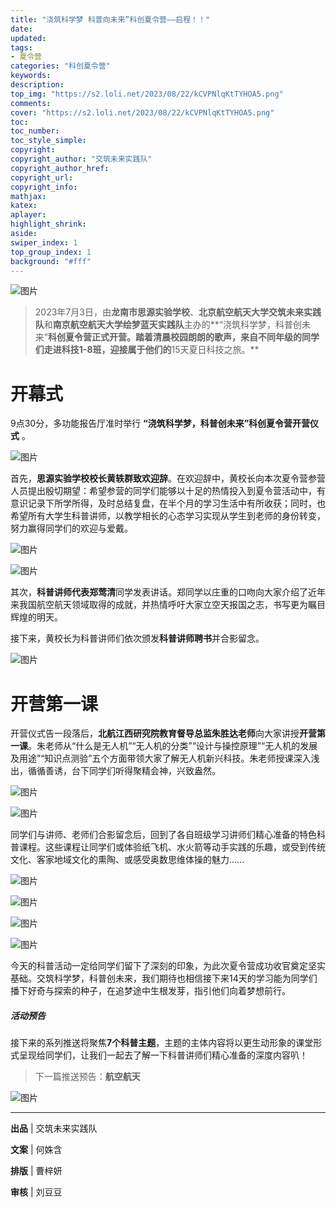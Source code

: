 ```yaml
---
title: "浇筑科学梦 科普向未来”科创夏令营——启程！！"
date:
updated:
tags:
- 夏令营
categories: "科创夏令营"
keywords:
description:
top_img: "https://s2.loli.net/2023/08/22/kCVPNlqKtTYHOA5.png"
comments:
cover: "https://s2.loli.net/2023/08/22/kCVPNlqKtTYHOA5.png"
toc:
toc_number:
toc_style_simple:
copyright:
copyright_author: "交筑未来实践队"
copyright_author_href:
copyright_url:
copyright_info:
mathjax:
katex:
aplayer:
highlight_shrink:
aside:
swiper_index: 1
top_group_index: 1
background: "#fff"
---
```

![图片](https://mmbiz.qpic.cn/sz_mmbiz_jpg/MibNltWd6qA1DlvUKwgsqcHlyMDy6nQibMCPXdG43XsXfiaZ79XCBdEqOCicsEspziaF1JdWibgnxPTlY0uETWc6P1og/640?wx_fmt=jpeg&wxfrom=13)

> 2023年7月3日，由**龙南市思源实验学校**、**北京航空航天大学交筑未来实践队**和**南京航空航天大学绘梦蓝天实践队**主办的**“浇筑科学梦，科普创未来”**科创夏令营正式开营。踏着清晨校园朗朗的歌声，来自不同年级的同学们走进科技1-8班，迎接属于他们的**15天夏日科技之旅。**

# 开幕式   

9点30分，多功能报告厅准时举行 **“浇筑科学梦，科普创未来”科创夏令营开营仪式** 。

![图片](https://mmbiz.qpic.cn/sz_mmbiz_png/MibNltWd6qA1DlvUKwgsqcHlyMDy6nQibMOML89MBdNmIico5VPLKrM7lg48blufichggYdVDV5Ax3I4qb4WicmdyCw/640?wx_fmt=png&wxfrom=5&wx_lazy=1&wx_co=1)

首先，**思源实验学校校长黄轶群致欢迎辞**。在欢迎辞中，黄校长向本次夏令营参营人员提出殷切期望：希望参营的同学们能够以十足的热情投入到夏令营活动中，有意识记录下所学所得，及时总结复盘，在半个月的学习生活中有所收获；同时，也希望所有大学生科普讲师，以教学相长的心态学习实现从学生到老师的身份转变，努力赢得同学们的欢迎与爱戴。

![图片](https://mmbiz.qpic.cn/sz_mmbiz_jpg/MibNltWd6qA1DlvUKwgsqcHlyMDy6nQibMp8KB5XQe4pexkxzsOlabcS5icDhoPH1diaZSicykBPzafnw8xyUI2AmFQ/640?wx_fmt=jpeg&wxfrom=5&wx_lazy=1&wx_co=1)

![图片](https://mmbiz.qpic.cn/sz_mmbiz_jpg/MibNltWd6qA1DlvUKwgsqcHlyMDy6nQibMBciaNSFJaeRibPm3ao1yH0bFQnu795EWoicy2xTFhj7qOnkYfEXHPibZXQ/640?wx_fmt=jpeg&wxfrom=5&wx_lazy=1&wx_co=1)

其次，**科普讲师代表郑莺清**同学发表讲话。郑同学以庄重的口吻向大家介绍了近年来我国航空航天领域取得的成就，并热情呼吁大家立空天报国之志，书写更为瞩目辉煌的明天。

接下来，黄校长为科普讲师们依次颁发**科普讲师聘书**并合影留念。

![图片](https://mmbiz.qpic.cn/sz_mmbiz_jpg/MibNltWd6qA1DlvUKwgsqcHlyMDy6nQibM5JO4vLVSundh2qFABTYh1VjmsUzqgD8Gq356nYxcm9vLQJhDd6YDWw/640?wx_fmt=jpeg&wxfrom=5&wx_lazy=1&wx_co=1)

# 开营第一课

开营仪式告一段落后，**北航江西研究院教育督导总监朱胜达老师**向大家讲授**开营第一课**。朱老师从“什么是无人机”“无人机的分类”“设计与操控原理”“无人机的发展及用途”“知识点测验”五个方面带领大家了解无人机新兴科技。朱老师授课深入浅出，循循善诱，台下同学们听得聚精会神，兴致盎然。

![图片](https://mmbiz.qpic.cn/sz_mmbiz_png/MibNltWd6qA1DlvUKwgsqcHlyMDy6nQibMc3bG4AhfIQcaEhWzaPMKIVuO9R6UjkiaKETibVJXtbiaUWNCTT35Xb5Bg/640?wx_fmt=png&wxfrom=5&wx_lazy=1&wx_co=1)

![图片](https://mmbiz.qpic.cn/sz_mmbiz_jpg/MibNltWd6qA1DlvUKwgsqcHlyMDy6nQibMiaB7B3J2U9Rws5zxxspofibia3kc7KdUTTxNVtZyqbcYAFthpwwNftP7w/640?wx_fmt=jpeg&wxfrom=5&wx_lazy=1&wx_co=1)

同学们与讲师、老师们合影留念后，回到了各自班级学习讲师们精心准备的特色科普课程。这些课程让同学们或体验纸飞机、水火箭等动手实践的乐趣，或受到传统文化、客家地域文化的熏陶、或感受奥数思维体操的魅力......

![图片](https://mmbiz.qpic.cn/sz_mmbiz_jpg/MibNltWd6qA1DlvUKwgsqcHlyMDy6nQibMmqficuAzoVgYu5pPQeTAjG1rFb3iaskGPGyn6ZPwQeWRLQ2HI0ClqRjA/640?wx_fmt=jpeg&wxfrom=5&wx_lazy=1&wx_co=1)

![图片](https://mmbiz.qpic.cn/sz_mmbiz_jpg/MibNltWd6qA1DlvUKwgsqcHlyMDy6nQibMsibENAjs0YPMAOVhvHqVy1wPD5YdolOVJn9D4eFKumvHalng5VK6iavA/640?wx_fmt=jpeg&wxfrom=5&wx_lazy=1&wx_co=1)

![图片](https://mmbiz.qpic.cn/sz_mmbiz_jpg/MibNltWd6qA1DlvUKwgsqcHlyMDy6nQibMMKXicDhFkkFEytfF2tZ6DPps4ZyQOPpx9icJ6KYjO2WvgtFYnwDBnbrg/640?wx_fmt=jpeg&wxfrom=5&wx_lazy=1&wx_co=1)

![图片](https://mmbiz.qpic.cn/sz_mmbiz_jpg/MibNltWd6qA1DlvUKwgsqcHlyMDy6nQibM9DyoYTWZ5IJvbCg3KMjW320wcUAwSpicGtWpK1wicc10bBtX2Z0hibvBQ/640?wx_fmt=jpeg&wxfrom=5&wx_lazy=1&wx_co=1)

  

今天的科普活动一定给同学们留下了深刻的印象，为此次夏令营成功收官奠定坚实基础。交筑科学梦，科普创未来，我们期待也相信接下来14天的学习能为同学们播下好奇与探索的种子，在追梦途中生根发芽，指引他们向着梦想前行。


##### 活动预告

接下来的系列推送将聚焦**7个科普主题**，主题的主体内容将以更生动形象的课堂形式呈现给同学们，让我们一起去了解一下科普讲师们精心准备的深度内容叭！  


> 下一篇推送预告：**航空航天**

![图片](https://mmbiz.qpic.cn/sz_mmbiz_jpg/MibNltWd6qA1DlvUKwgsqcHlyMDy6nQibMF4j9bM5qxc3vQrMv7aDIYEQUQMeCSatdhEuvuor2OkJR1SAnAPSIAQ/640?wx_fmt=jpeg&wxfrom=5&wx_lazy=1&wx_co=1)


---

**出品** | 交筑未来实践队

**文案** | 何姝含

**排版** | 曹梓妍

**审核** | 刘豆豆